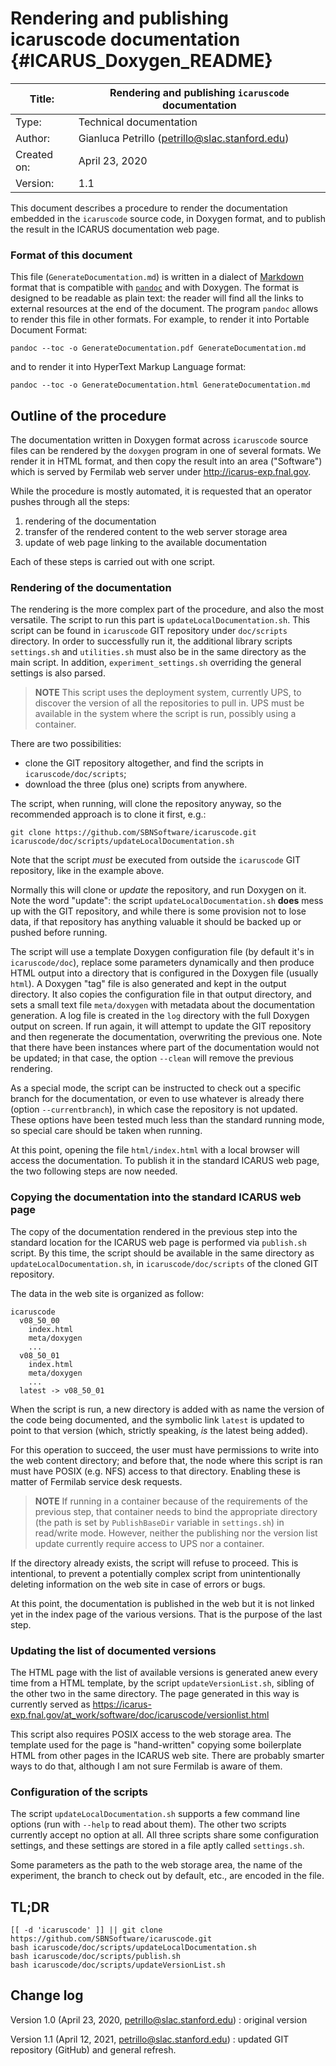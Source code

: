 # Rendering and publishing icaruscode documentation {#ICARUS_Doxygen_README}

| Title:          | Rendering and publishing `icaruscode` documentation  |
| --------------- | ---------------------------------------------------- |
| Type:           | Technical documentation                              |
| Author:         | Gianluca Petrillo (petrillo@slac.stanford.edu)       |
| Created on:     | April 23, 2020                                       |
| Version:        | 1.1                                                  |


This document describes a procedure to render the documentation embedded in the
`icaruscode` source code, in Doxygen format, and to publish the result in the
ICARUS documentation web page.


### Format of this document

This file (`GenerateDocumentation.md`) is written in a dialect of [Markdown]
format that is compatible with [`pandoc`][pandoc] and with Doxygen. The format
is designed to be readable as plain text: the reader will find all the links to
external resources at the end of the document.
The program `pandoc` allows to render this file in other formats. For example,
to render it into Portable Document Format:
    
    pandoc --toc -o GenerateDocumentation.pdf GenerateDocumentation.md
    
and to render it into HyperText Markup Language format:
    
    pandoc --toc -o GenerateDocumentation.html GenerateDocumentation.md
    


## Outline of the procedure ####################################################


The documentation written in Doxygen format across `icaruscode` source files
can be rendered by the `doxygen` program in one of several formats.
We render it in HTML format, and then copy the result into an area ("Software")
which is served by Fermilab web server under http://icarus-exp.fnal.gov.

While the procedure is mostly automated, it is requested that an operator pushes
through all the steps:

1. rendering of the documentation
2. transfer of the rendered content to the web server storage area
3. update of web page linking to the available documentation

Each of these steps is carried out with one script.


### Rendering of the documentation

The rendering is the more complex part of the procedure, and also the most
versatile.
The script to run this part is `updateLocalDocumentation.sh`. This script can
be found in `icaruscode` GIT repository under `doc/scripts` directory.
In order to successfully run it, the additional library scripts `settings.sh`
and `utilities.sh` must also be in the same directory as the main script.
In addition, `experiment_settings.sh` overriding the general settings is also
parsed.

> **NOTE** This script uses the deployment system, currently UPS, to discover
> the version of all the repositories to pull in. UPS must be available in
> the system where the script is run, possibly using a container.

There are two possibilities:

* clone the GIT repository altogether, and find the scripts in
  `icaruscode/doc/scripts`;
* download the three (plus one) scripts from anywhere.

The script, when running, will clone the repository anyway, so the recommended
approach is to clone it first, e.g.:
    
    git clone https://github.com/SBNSoftware/icaruscode.git
    icaruscode/doc/scripts/updateLocalDocumentation.sh
    
Note that the script *must* be executed from outside the `icaruscode` GIT
repository, like in the example above.

Normally this will clone or _update_ the repository, and run Doxygen on it.
Note the word "update": the script `updateLocalDocumentation.sh` **does** mess
up with the GIT repository, and while there is some provision not to lose data,
if that repository has anything valuable it should be backed up or pushed before
running.

The script will use a template Doxygen configuration file (by default it's
in `icaruscode/doc`), replace some parameters dynamically and then produce HTML
output into a directory that is configured in the Doxygen file (usually `html`).
A Doxygen "tag" file is also generated and kept in the output directory.
It also copies the configuration file in that output directory, and sets a small
text file `meta/doxygen` with metadata about the documentation generation.
A log file is created in the `log` directory with the full Doxygen output on
screen.
If run again, it will attempt to update the GIT repository and then regenerate
the documentation, overwriting the previous one. Note that there have been
instances where part of the documentation would not be updated; in that case,
the option `--clean` will remove the previous rendering.

As a special mode, the script can be instructed to check out a specific branch
for the documentation, or even to use whatever is already there (option
`--currentbranch`), in which case the repository is not updated. These options
have been tested much less than the standard running mode, so special care
should be taken when running.

At this point, opening the file `html/index.html` with a local browser will
access the documentation. To publish it in the standard ICARUS web page, the two
following steps are now needed.


### Copying the documentation into the standard ICARUS web page

The copy of the documentation rendered in the previous step into the standard
location for the ICARUS web page is performed via `publish.sh` script.
By this time, the script should be available in the same directory as 
`updateLocalDocumentation.sh`, in `icaruscode/doc/scripts` of the cloned GIT
repository.

The data in the web site is organized as follow:
    
    icaruscode
      v08_50_00
        index.html
        meta/doxygen
        ...
      v08_50_01
        index.html
        meta/doxygen
        ...
      latest -> v08_50_01
    
When the script is run, a new directory is added with as name the version of the
code being documented, and the symbolic link `latest` is updated to point to
that version (which, strictly speaking, _is_ the latest being added).

For this operation to succeed, the user must have permissions to write into the
web content directory; and before that, the node where this script is ran must
have POSIX (e.g. NFS) access to that directory. Enabling these is matter of
Fermilab service desk requests.

> **NOTE** If running in a container because of the requirements of the previous
> step, that container needs to bind the appropriate directory (the path is set
> by `PublishBaseDir` variable in `settings.sh`) in read/write mode.
> However, neither the publishing nor the version list update currently require
> access to UPS nor a container.

If the directory already exists, the script will refuse to proceed. This is
intentional, to prevent a potentially complex script from unintentionally
deleting information on the web site in case of errors or bugs.

At this point, the documentation is published in the web but it is not linked
yet in the index page of the various versions. That is the purpose of the last
step.


### Updating the list of documented versions

The HTML page with the list of available versions is generated anew every time
from a HTML template, by the script `updateVersionList.sh`, sibling of the
other two in the same directory.
The page generated in this way is currently served as
https://icarus-exp.fnal.gov/at_work/software/doc/icaruscode/versionlist.html

This script also requires POSIX access to the web storage area.
The template used for the page is "hand-written" copying some boilerplate
HTML from other pages in the ICARUS web site.
There are probably smarter ways to do that, although I am not sure Fermilab is
aware of them.


### Configuration of the scripts

The script `updateLocalDocumentation.sh` supports a few command line options
(run with `--help` to read about them). The other two scripts currently accept
no option at all. All three scripts share some configuration settings, and these
settings are stored in a file aptly called `settings.sh`.

Some parameters as the path to the web storage area, the name of the experiment,
the branch to check out by default, etc., are encoded in the file.


## TL;DR #######################################################################

    
    [[ -d 'icaruscode' ]] || git clone https://github.com/SBNSoftware/icaruscode.git
    bash icaruscode/doc/scripts/updateLocalDocumentation.sh
    bash icaruscode/doc/scripts/publish.sh
    bash icaruscode/doc/scripts/updateVersionList.sh
    


## Change log ##################################################################

Version 1.0 (April 23, 2020, petrillo@slac.stanford.edu)
:   original version

Version 1.1 (April 12, 2021, petrillo@slac.stanford.edu)
:   updated GIT repository (GitHub) and general refresh.


[Markdown]: https://daringfireball.net/projects/markdown

[pandoc]: https://pandoc.org/MANUAL.html

[ICARUSdoc]:
  <https://icarus-exp.fnal.gov/at_work/software/doc/icaruscode/versionlist.html>
